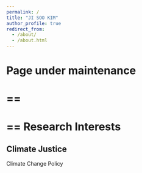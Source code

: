 ```yaml
---
permalink: /
title: "JI SOO KIM"
author_profile: true
redirect_from: 
  - /about/
  - /about.html
---
```


Page under maintenance
==
==
==
==
Research Interests
======
Climate Justice
-
Climate Change Policy
